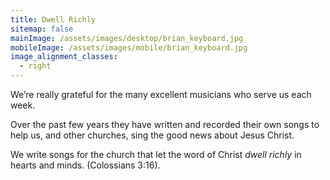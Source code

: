 ```yaml
---
title: Dwell Richly
sitemap: false
mainImage: /assets/images/desktop/brian_keyboard.jpg
mobileImage: /assets/images/mobile/brian_keyboard.jpg
image_alignment_classes:
  - right
---
```

We’re really grateful for the many excellent musicians who serve us each week.

Over the past few years they have written and recorded their own songs to help us, and other churches, sing the good news about Jesus Christ.

We write songs for the church that let the word of Christ *dwell richly* in hearts and minds. (Colossians 3:16).
